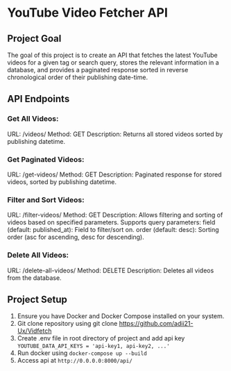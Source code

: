 # YouTube Video Fetcher API
## Project Goal
The goal of this project is to create an API that fetches the latest YouTube videos for a given tag or search query, stores the relevant information in a database, and provides a paginated response sorted in reverse chronological order of their publishing date-time.

## API Endpoints
### Get All Videos:
URL: /videos/
Method: GET
Description: Returns all stored videos sorted by publishing datetime.

### Get Paginated Videos:
URL: /get-videos/
Method: GET
Description: Paginated response for stored videos, sorted by publishing datetime.

### Filter and Sort Videos:
URL: /filter-videos/
Method: GET
Description: Allows filtering and sorting of videos based on specified parameters. Supports query parameters:
field (default: published_at): Field to filter/sort on.
order (default: desc): Sorting order (asc for ascending, desc for descending).

### Delete All Videos:
URL: /delete-all-videos/
Method: DELETE
Description: Deletes all videos from the database.

## Project Setup
1. Ensure you have Docker and Docker Compose installed on your system.
2. Git clone repository using git clone https://github.com/adii21-Ux/Vidfetch
3. Create .env file in root directory of project and add api key
`YOUTUBE_DATA_API_KEYS = 'api-key1, api-key2, ...'`
4. Run docker using
`docker-compose up --build`
5. Access api at `http://0.0.0.0:8000/api/`
